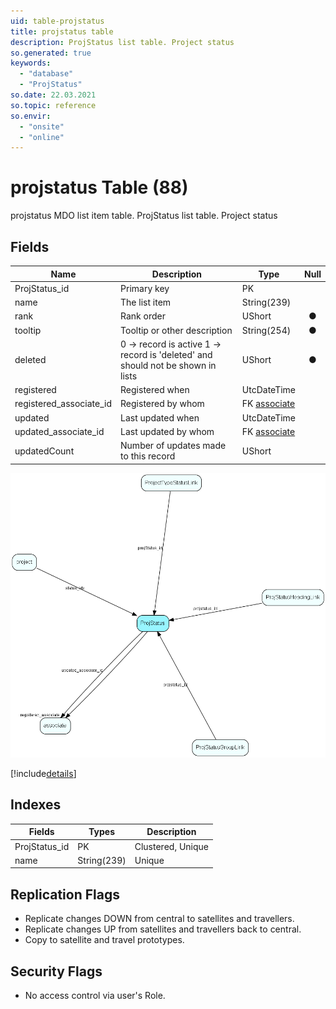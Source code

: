 ```yaml
---
uid: table-projstatus
title: projstatus table
description: ProjStatus list table. Project status
so.generated: true
keywords:
  - "database"
  - "ProjStatus"
so.date: 22.03.2021
so.topic: reference
so.envir:
  - "onsite"
  - "online"
---
```


# projstatus Table (88)

projstatus MDO list item table.
ProjStatus list table. Project status

## Fields

| Name | Description | Type | Null |
|------|-------------|------|:----:|
|ProjStatus\_id|Primary key|PK| |
|name|The list item|String(239)| |
|rank|Rank order|UShort|&#x25CF;|
|tooltip|Tooltip or other description|String(254)|&#x25CF;|
|deleted|0 -&gt; record is active 1 -&gt; record is &apos;deleted&apos; and should not be shown in lists|UShort|&#x25CF;|
|registered|Registered when|UtcDateTime| |
|registered\_associate\_id|Registered by whom|FK [associate](associate.md)| |
|updated|Last updated when|UtcDateTime| |
|updated\_associate\_id|Last updated by whom|FK [associate](associate.md)| |
|updatedCount|Number of updates made to this record|UShort| |


![ProjStatus table relationship diagram](./media/ProjStatus.png)

[!include[details](./includes/ProjStatus.md)]

## Indexes

| Fields | Types | Description |
|--------|-------|-------------|
|ProjStatus\_id |PK |Clustered, Unique |
|name |String(239) |Unique |

## Replication Flags

* Replicate changes DOWN from central to satellites and travellers.
* Replicate changes UP from satellites and travellers back to central.
* Copy to satellite and travel prototypes.

## Security Flags

* No access control via user's Role.

